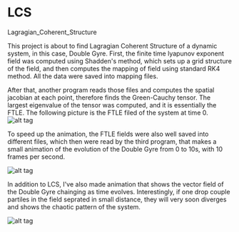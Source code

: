 # LCS
Lagragian_Coherent_Structure

This project is about to find Lagragian Coherent Structure of a dynamic system, in this case, Double Gyre. 
First, the finite time lyapunov exponent field was computed using Shadden's method, which sets up a grid 
structure of the field, and then computes the mapping of field using standard RK4 method. All the data were
saved into mapping files.

After that, another program reads those files and computes the spatial jacobian at each point, therefore finds
the Green-Cauchy tensor. The largest eigenvalue of the tensor was computed, and it is essentially the FTLE. 
The following picture is the FTLE filed of the system at time 0.
![alt tag](https://cloud.githubusercontent.com/assets/8973982/11157228/5f1f7ac2-8a1e-11e5-93d7-5409f1fc92eb.png)

To speed up the animation, the FTLE fields were also well saved into different files, which then were read by 
the third program, that makes a small animation of the evolution of the Double Gyre from 0 to 10s, with 10 frames
per second. 

![alt tag](https://cloud.githubusercontent.com/assets/8973982/11161444/a3420cfc-8a4a-11e5-9775-8276cd3720c5.gif)

In addition to LCS, I've also made animation that shows the vector field of the Double Gyre chainging as time
evolves. Interestingly, if one drop couple partiles in the field seprated in small distance, they will very
soon diverges and shows the chaotic pattern of the system.

![alt tag](https://cloud.githubusercontent.com/assets/8973982/11161256/dc7849a0-8a45-11e5-8435-566cacdb1484.gif)
